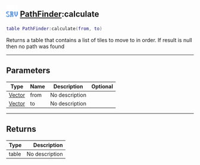 ## <img src="../../.gitbook/assets/server.png" width="32" height="32" /> [PathFinder](../pathfinder/README.md):calculate

```lua
table PathFinder:calculate(from, to)
```

Returns a table<Vector> that contains a list of tiles to move to in order. If result is null then no path was found<br>

-----------------
## Parameters

| Type   | Name | Description | Optional |
| ------ | ---- | ----------- | -------: |
| [Vector](../vector/README.md) | from | No description |  |
| [Vector](../vector/README.md) | to | No description |  |

-----------------
## Returns

| Type   | Description |
| ------ | ----------: |
| table | No description |
